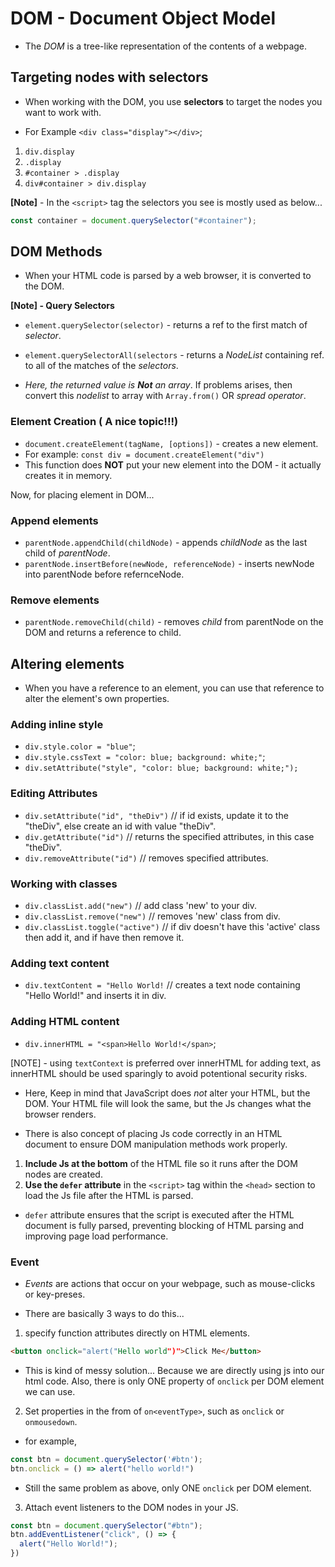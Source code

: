 # DOM - Document Object Model

- The *DOM* is a tree-like representation of the contents of a webpage.


## Targeting nodes with selectors

- When working with the DOM, you use **selectors** to target the nodes you want to work with.

- For Example `<div class="display"></div>`;
1. `div.display`
2. `.display`
3. `#container > .display`
4. `div#container > div.display`

**[Note]** - In the `<script>` tag the selectors you see is mostly used as below...
```js
const container = document.querySelector("#container");
```

## DOM Methods

- When your HTML code is parsed by a web browser, it is converted to the DOM.

**[Note] - Query Selectors**

- `element.querySelector(selector)` - returns a ref to the first match of *selector*.
- `element.querySelectorAll(selectors` - returns a *NodeList* containing ref. to all of the matches of the *selectors*.

- *Here, the returned value is **Not** an array*. If problems arises, then convert this *nodelist* to array with `Array.from()` OR *spread operator*.


### Element Creation ( A nice topic!!!)

- `document.createElement(tagName, [options])` - creates a new element.
- For example: `const div = document.createElement("div")`
- This function does **NOT** put your new element into the DOM - it actually creates it in memory.

Now, for placing element in DOM...

### Append elements

- `parentNode.appendChild(childNode)` - appends *childNode* as the last child of *parentNode*.
- `parentNode.insertBefore(newNode, referenceNode)` - inserts newNode into parentNode before refernceNode.

### Remove elements

- `parentNode.removeChild(child)` - removes *child* from parentNode on the DOM and returns a reference to child.

## Altering elements

- When you have a reference to an element, you can use that reference to alter the element's own properties.

### Adding inline style

- `div.style.color = "blue"`;
- `div.style.cssText = "color: blue; background: white;"`;
- `div.setAttribute("style", "color: blue; background: white;");`

### Editing Attributes

- `div.setAttribute("id", "theDiv")` // if id exists, update it to the "theDiv", else create an id with value "theDiv".
- `div.getAttribute("id")` // returns the specified attributes, in this case "theDiv".
- `div.removeAttribute("id")` // removes specified attributes.

### Working with classes

- `div.classList.add("new")` // add class 'new' to your div.
- `div.classList.remove("new")` // removes 'new' class from div.
- `div.classList.toggle("active")` // if div doesn't have this 'active' class then add it, and if have then remove it.

### Adding text content

- `div.textContent = "Hello World!` // creates a text node containing "Hello World!" and inserts it in div.

### Adding HTML content

- `div.innerHTML = "<span>Hello World!</span>`;

[NOTE] - using `textContext` is preferred over innerHTML for adding text, as innerHTML should be used sparingly to avoid potentional security risks.

- Here, Keep in mind that JavaScript does *not* alter your HTML, but the DOM. Your HTML file will look the same, but the Js changes what the browser renders.

- There is also concept of placing Js code correctly in an HTML document to ensure DOM manipulation methods work properly.

1. **Include Js at the bottom** of the HTML file so it runs after the DOM nodes are created.
2. **Use the `defer` attribute** in the `<script>` tag within the `<head>` section to load the Js file after the HTML is parsed.
  - `defer` attribute ensures that the script is executed after the HTML document is fully parsed, preventing blocking of HTML parsing and improving page load performance.

### Event
- *Events* are actions that occur on your webpage, such as mouse-clicks or key-preses.

- There are basically 3 ways to do this...
1. specify function attributes directly on HTML elements.

```html
<button onclick="alert("Hello world")">Click Me</button>
```
- This is kind of messy solution... Because we are directly using js into our html code. Also, there is only ONE property of `onclick` per DOM element we can use.

2. Set properties in the from of `on<eventType>`, such as `onclick` or `onmousedown`.

- for example, 
```js
const btn = document.querySelector('#btn');
btn.onclick = () => alert("hello world!")
```

- Still the same problem as above, only ONE `onclick` per DOM element.

3. Attach event listeners to the DOM nodes in your JS.
```js
const btn = document.querySelector("#btn");
btn.addEventListener("click", () => {
  alert("Hello World!");
})
```
